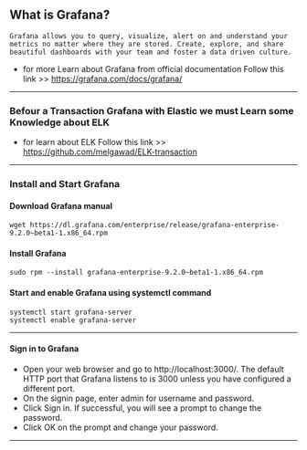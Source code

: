 ## What is Grafana?
```
Grafana allows you to query, visualize, alert on and understand your metrics no matter where they are stored. Create, explore, and share beautiful dashboards with your team and foster a data driven culture.
```
- for more Learn about Grafana from official documentation Follow this link >> https://grafana.com/docs/grafana/
---
### Befour a Transaction  Grafana with Elastic we must Learn some Knowledge about ELK
- for learn about ELK Follow this link >> https://github.com/melgawad/ELK-transaction
---
### Install and Start Grafana
#### Download Grafana manual
```
wget https://dl.grafana.com/enterprise/release/grafana-enterprise-9.2.0~beta1-1.x86_64.rpm
```
#### Install Grafana
```
sudo rpm --install grafana-enterprise-9.2.0~beta1-1.x86_64.rpm
```
#### Start and enable Grafana using systemctl command
```
systemctl start grafana-server
systemctl enable grafana-server
```
---
#### Sign in to Grafana
- Open your web browser and go to http://localhost:3000/. The default HTTP port that Grafana listens to is 3000 unless you have configured a different port.
- On the signin page, enter admin for username and password.
- Click Sign in. If successful, you will see a prompt to change the password.
- Click OK on the prompt and change your password.
---
#### 
